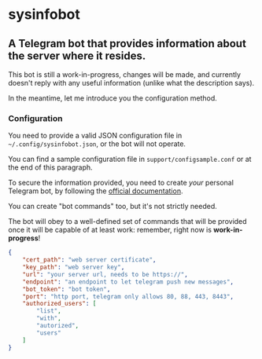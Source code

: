 # sysinfobot

## A Telegram bot that provides information about the server where it resides.

This bot is still a work-in-progress, changes will be made, and currently doesn't reply with any useful information (unlike what the description says).

In the meantime, let me introduce you the configuration method.

### Configuration

You need to provide a valid JSON configuration file in `~/.config/sysinfobot.json`, or the bot will not operate.

You can find a sample configuration file in `support/configsample.conf` or at the end of this paragraph.

To secure the information provided, you need to create *your* personal Telegram bot, by following the [official documentation](https://core.telegram.org/bots#botfather).

You can create "bot commands" too, but it's not strictly needed.

The bot will obey to a well-defined set of commands that will be provided once it will be capable of at least work: remember, right now is **work-in-progress**!

``` JSON
{
    "cert_path": "web server certificate",
    "key_path": "web server key",
    "url": "your server url, needs to be https://",
    "endpoint": "an endpoint to let telegram push new messages",
    "bot_token": "bot token",
    "port": "http port, telegram only allows 80, 88, 443, 8443",
    "authorized_users": [
        "list",
        "with",
        "autorized",
        "users"
    ]
}
```
